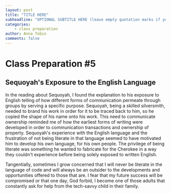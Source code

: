 ```yaml
---
layout: post
title: "TITLE HERE"
subheadline: "OPTIONAL SUBTITLE HERE (leave empty quotation marks if you don't subtitle)"
categories:
    - class preparation 
author: Anna Tobin
comments: false
---
```


# Class Preparation #5
## Sequoyah's Exposure to the English Language

In the reading about Sequoyah, I found the explanation to his exposure to English telling of how different forms of communication permeate through groups by serving a specific purpose. Sequoyah, being a skilled silversmith, needed to brand his work in order for it to be traced back to him, so he copied the shape of his name onto his work. This need to communicate ownership reminded me of how the earliest forms of writing were developed in order to communication transactions and ownership of property. Sequoyah's experience with the English language and the frustration of not being literate in that language seemed to have motivated him to develop his own language, for his own people. The privilege of being literate was something he wanted to fabricate for the Cherokee in a way they couldn't experience before being solely exposed to written English. 

Tangentially, sometimes I grow concerned that I will never be literate in the language of code and will always be an outsider to the developments and opportunities offered to those that are. I fear that my future success will be compromised or that one day, God forbid, I become one of those adults that constantly ask for help from the tech-savvy child in their family.
 